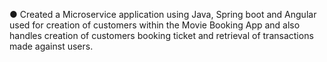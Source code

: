 ●	Created a Microservice application using Java, Spring boot and Angular used for creation of customers within the Movie Booking App and 
also handles creation of customers booking ticket and retrieval of transactions made against users.
